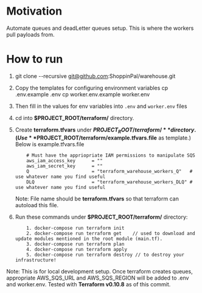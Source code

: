 # Motivation

Automate queues and deadLetter queues setup. This is where the workers pull payloads from.

# How to run

1. git clone --recursive git@github.com:ShoppinPal/warehouse.git

2. Copy the templates for configuring environment variables
cp .env.example .env
cp worker.env.example worker.env

3. Then fill in the values for env variables into `.env` and `worker.env` files

4. cd into **$PROJECT_ROOT/terraform/** directory.

5. Create **terraform.tfvars** under **$PROJECT_ROOT/terraform/** directory. (Use **$PROJECT_ROOT/terraform/example.tfvars.file** as template.)
    Below is example.tfvars.file
    ```
        # Must have the appriopriate IAM permissions to manipulate SQS
        aws_iam_access_key      = ""
        aws_iam_secret_key      = ""
        Q                       = "terraform_warehouse_workers_Q"   # use whatever name you find useful
        DLQ                     = "terraform_warehouse_workers_DLQ" # use whatever name you find useful
    ```
    Note: File name should be **terraform.tfvars** so that terraform can autoload this file.
6. Run these commands under **$PROJECT_ROOT/terraform/** directory:
    ```
        1. docker-compose run terraform init
        2. docker-compose run terraform get    // used to download and update modules mentioned in the root module (main.tf).
        3. docker-compose run terraform plan
        4. docker-compose run terraform apply
        5. docker-compose run terraform destroy // to destroy your infrastructure!
    ```


Note: This is for local development setup. Once terraform creates queues, appropriate AWS_SQS_URL and AWS_SQS_REGION will be added to .env and worker.env. Tested with **Terraform v0.10.8** as of this commit.